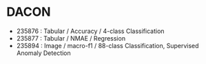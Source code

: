 # DACON

* 235876 : Tabular / Accuracy / 4-class Classification
* 235877 : Tabular / NMAE / Regression
* 235894 : Image / macro-f1 / 88-class Classification, Supervised Anomaly Detection
